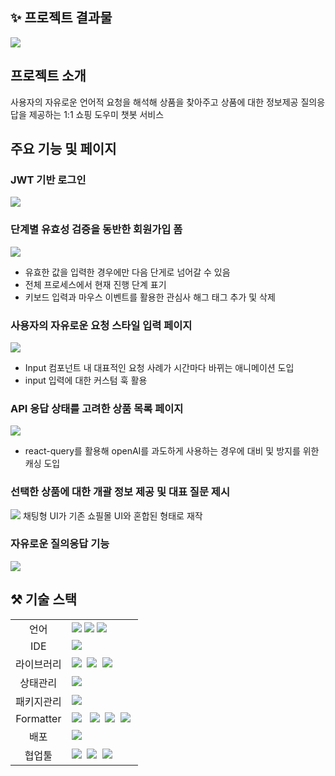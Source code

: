 ## ✨ 프로젝트 결과물 

![](https://blog.kakaocdn.net/dn/Aa1XS/btsBBn6WfxB/eUGHuqbYvJMz7sbKiB01PK/img.gif)

## 프로젝트 소개
사용자의 자유로운 언어적 요청을 해석해 상품을 찾아주고 상품에 대한 정보제공 질의응답을 제공하는 1:1 쇼핑 도우미 챗봇 서비스


## 주요 기능 및 페이지

### JWT 기반 로그인
![](https://blog.kakaocdn.net/dn/czMjUh/btsBFqg2rVF/dmIqZ5fJSqp8OGh7Ozmz50/img.gif)

### 단계별 유효성 검증을 동반한 회원가입 폼
![](https://blog.kakaocdn.net/dn/bpYof5/btsBGjBEJSE/pqEylg3VnkxFwKnko4UIn0/img.gif)
* 유효한 값을 입력한 경우에만 다음 단게로 넘어갈 수 있음
* 전체 프로세스에서 현재 진행 단계 표기
* 키보드 입력과 마우스 이벤트를 활용한 관심사 해그 태그 추가 및 삭제

### 사용자의 자유로운 요청 스타일 입력 페이지
![](https://blog.kakaocdn.net/dn/b5ePEe/btsBFmyVAmG/rkENFUropRvKaK4lfY3RY0/img.gif)
* Input 컴포넌트 내 대표적인 요청 사례가 시간마다 바뀌는 애니메이션 도입
* input 입력에 대한 커스텀 훅 활용

### API 응답 상태를 고려한 상품 목록 페이지
![](https://blog.kakaocdn.net/dn/cMGvQ2/btsBCYeeN0U/E5yk0oQGtSORhdkJ7sgLs1/img.gif)
* react-query를 활용해 openAI를 과도하게 사용하는 경우에 대비 및 방지를 위한 캐싱 도입


### 선택한 상품에 대한 개괄 정보 제공 및 대표 질문 제시
![](https://blog.kakaocdn.net/dn/w1XlS/btsBC5qXaFM/KMHOMfla8R6eKbVxqtGzO1/img.gif)
채팅형 UI가 기존 쇼필몰 UI와 혼합된 형태로 재작

### 자유로운 질의응답 기능
![](https://blog.kakaocdn.net/dn/bXYmz2/btsBClgskOR/kfeC3sxrCz6b6yM50nY3J0/img.gif)


## ⚒️ 기술 스택

<table>
<tr>
 <td align="center">언어</td>
 <td>
  <img src="https://img.shields.io/badge/HTML5-E34F26?style=for-the-badge&logo=HTML5&logoColor=ffffff"/>
  <img src="https://img.shields.io/badge/CSS3-1572B6?style=for-the-badge&logo=CSS3&logoColor=ffffff"/>
  <img src="https://img.shields.io/badge/TypeScript-3178c6?style=for-the-badge&logo=Typescript&logoColor=ffffff"/>
 </td>
</tr>
<tr>
 <td align="center">IDE</td>
 <td>
    <img src="https://img.shields.io/badge/VisualStudioCode-007ACC?style=for-the-badge&logo=Visual%20Studio%20Code&logoColor=white"/>&nbsp </td>
</tr>
<tr>
 <td align="center">라이브러리</td>
 <td>
  <img src="https://img.shields.io/badge/React-61DAFB?style=for-the-badge&logo=React&logoColor=ffffff"/>&nbsp
  <img src="https://img.shields.io/badge/TailwindCss-06B6D4?style=for-the-badge&logo=emotion&logoColor=ffffff"/>&nbsp
  <img src="https://img.shields.io/badge/Axios-8DD6F9?style=for-the-badge"/>&nbsp </td>
</tr>
<tr>
 <td align="center">상태관리</td>
 <td>
  <img src="https://img.shields.io/badge/Zustand-000000?style=for-the-badge">&nbsp
 </td>
</tr>
<tr>
 <td align="center">패키지관리</td>
 <td>
    <img src="https://img.shields.io/badge/NPM-2C8EBB?style=for-the-badge&logo=npm&logoColor=white"/>&nbsp
  </td>
</tr>
<tr>
 <td align="center">Formatter</td>
 <td>
  <img src="https://img.shields.io/badge/ESLint-4B32C3?style=for-the-badge&logo=ESLint&logoColor=ffffff"/> &nbsp
  <img src="https://img.shields.io/badge/Prettier-F7B93E?style=for-the-badge&logo=Prettier&logoColor=ffffff"/>&nbsp
  <img src="https://img.shields.io/badge/husky-42b983?style=for-the-badge"/>&nbsp
  <img src="https://img.shields.io/badge/lint staged-654321?style=for-the-badge"/>&nbsp</td>
</tr>
<tr>
 <td align="center">배포</td>
 <td><img src="https://img.shields.io/badge/netlify-%23000000.svg?style=for-the-badge&logo=netlify&logoColor=#00C7B7"/>&nbsp </td>
</tr>
<tr>
 <td align="center">협업툴</td>
 <td>
    <img src="https://img.shields.io/badge/Figma-F24E1E?style=for-the-badge&logo=Figma&logoColor=white"/>&nbsp
    <img src="https://img.shields.io/badge/Notion-000000?style=for-the-badge&logo=Notion&logoColor=white"/>&nbsp
    <img src="https://img.shields.io/badge/GitHub-181717?style=for-the-badge&logo=GitHub&logoColor=white"/>&nbsp
 </td>
</tr>
</table>
